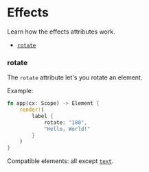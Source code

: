 # Effects

Learn how the effects attributes work.

- [`rotate`](#rotate)

### rotate

The `rotate` attribute let's you rotate an element.

Example:

```rust
fn app(cx: Scope) -> Element {
    render!(
        label {
            rotate: "180",
            "Hello, World!"
        }
    )
}
```


Compatible elements: all except [`text`](/guides/elements.html#paragraph-and-text).